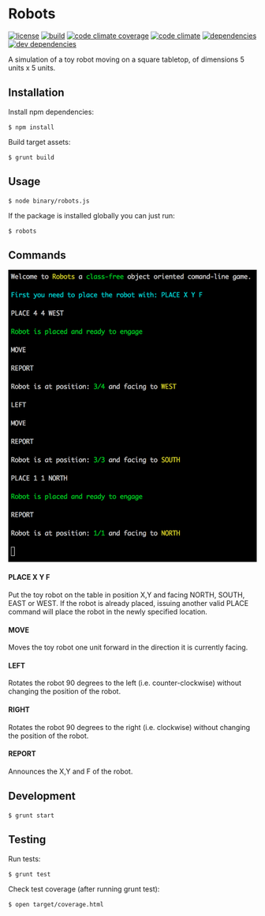 # Robots

[![license](http://img.shields.io/badge/license-MIT-blue.svg?style=flat-square)](https://raw.githubusercontent.com/meandmax/robots/master/LICENSE)
[![build](http://img.shields.io/travis/meandmax/robots/master.svg?style=flat-square)](https://travis-ci.org/meandmax/robots)
[![code climate coverage](http://img.shields.io/codeclimate/coverage/github/meandmax/robots.svg?style=flat-square)](https://codeclimate.com/github/meandmax/robots/coverage)
[![code climate](http://img.shields.io/codeclimate/github/meandmax/robots.svg?style=flat-square)](https://codeclimate.com/github/meandmax/robots)
[![dependencies](http://img.shields.io/david/meandmax/robots.svg?style=flat-square)](https://david-dm.org/meandmax/robots#info=dependencies&view=table)
[![dev dependencies](http://img.shields.io/david/dev/meandmax/robots.svg?style=flat-square)](https://david-dm.org/meandmax/robots#info=devDependencies&view=table)

A simulation of a toy robot moving on a square tabletop, of dimensions 5 units x 5 units.

## Installation

Install npm dependencies:

    $ npm install

Build target assets:

    $ grunt build

## Usage

    $ node binary/robots.js

If the package is installed globally you can just run:

    $ robots

## Commands

<p align="center">
  <img src="./robots.png" />
</p>

#### PLACE X Y F

Put the toy robot on the table in position X,Y and facing NORTH, SOUTH, EAST or WEST. If the robot is already placed, issuing another valid PLACE command will place the robot in the newly specified location.

#### MOVE

Moves the toy robot one unit forward in the direction it is currently facing.

#### LEFT

Rotates the robot 90 degrees to the left (i.e. counter-clockwise) without changing the position of the robot.

#### RIGHT

Rotates the robot 90 degrees to the right (i.e. clockwise) without changing the position of the robot.

#### REPORT

Announces the X,Y and F of the robot.

## Development

    $ grunt start

## Testing

Run tests:

    $ grunt test

Check test coverage (after running grunt test):

    $ open target/coverage.html
